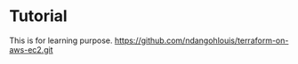 # Tutorial
 This is for learning purpose.
 https://github.com/ndangohlouis/terraform-on-aws-ec2.git

